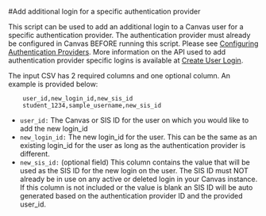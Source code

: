 #Add additional login for a specific authentication provider

This script can be used to add an additional login to a Canvas user for a specific authentication provider. The authentication provider must already be configured in Canvas BEFORE running this script. Please see [Configuring Authentication Providers](https://community.canvaslms.com/docs/DOC-4284). More information on the API used to add authentication provider specific logins is available at [Create User Login](https://canvas.instructure.com/doc/api/logins.html#method.pseudonyms.create).

The input CSV has 2 required columns and one optional column. An example is provided below:
```
    user_id,new_login_id,new_sis_id
    student_1234,sample_username,new_sis_id
```

* `user_id:` The Canvas or SIS ID for the user on which you would like to add the new login_id
* `new_login_id:` The new login_id for the user. This can be the same as an existing login_id for the user as long as the authentication provider is different.
* `new_sis_id:` (optional field) This column contains the value that will be used as the SIS ID for the new login on the user. The SIS ID must NOT already be in use on any active or deleted login in your Canvas instance. If this column is not included or the value is blank an SIS ID will be auto generated based on the authentication provider ID and the provided user_id.
